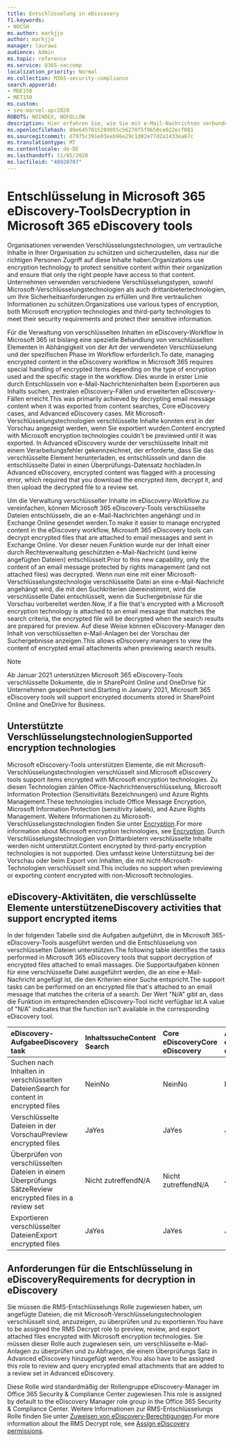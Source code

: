 ```yaml
---
title: Entschlüsselung in eDiscovery
f1.keywords:
- NOCSH
ms.author: markjjo
author: markjjo
manager: laurawi
audience: Admin
ms.topic: reference
ms.service: O365-seccomp
localization_priority: Normal
ms.collection: M365-security-compliance
search.appverid:
- MOE150
- MET150
ms.custom:
- seo-marvel-apr2020
ROBOTS: NOINDEX, NOFOLLOW
description: Hier erfahren Sie, wie Sie mit e-Mail-Nachrichten verbundene verschlüsselte Dokumente von Microsoft 365 eDiscovery-Tools verarbeiten
ms.openlocfilehash: 89e6457015289055c56278f5f8650ce022ecf081
ms.sourcegitcommit: d7975c391e03eeb96e29c1d02e77d2a1433ea67c
ms.translationtype: MT
ms.contentlocale: de-DE
ms.lasthandoff: 11/05/2020
ms.locfileid: "48920707"
---
```

# <a name="decryption-in-microsoft-365-ediscovery-tools"></a><span data-ttu-id="8a3ca-103">Entschlüsselung in Microsoft 365 eDiscovery-Tools</span><span class="sxs-lookup"><span data-stu-id="8a3ca-103">Decryption in Microsoft 365 eDiscovery tools</span></span>

<span data-ttu-id="8a3ca-104">Organisationen verwenden Verschlüsselungstechnologien, um vertrauliche Inhalte in Ihrer Organisation zu schützen und sicherzustellen, dass nur die richtigen Personen Zugriff auf diese Inhalte haben.</span><span class="sxs-lookup"><span data-stu-id="8a3ca-104">Organizations use encryption technology to protect sensitive content within their organization and ensure that only the right people have access to that content.</span></span> <span data-ttu-id="8a3ca-105">Unternehmen verwenden verschiedene Verschlüsselungstypen, sowohl Microsoft-Verschlüsselungstechnologien als auch drittanbietertechnologien, um Ihre Sicherheitsanforderungen zu erfüllen und Ihre vertraulichen Informationen zu schützen.</span><span class="sxs-lookup"><span data-stu-id="8a3ca-105">Organizations use various types of encryption, both Microsoft encryption technologies and third-party technologies to meet their security requirements and protect their sensitive information.</span></span>

<span data-ttu-id="8a3ca-106">Für die Verwaltung von verschlüsselten Inhalten im eDiscovery-Workflow in Microsoft 365 ist bislang eine spezielle Behandlung von verschlüsselten Elementen in Abhängigkeit von der Art der verwendeten Verschlüsselung und der spezifischen Phase im Workflow erforderlich.</span><span class="sxs-lookup"><span data-stu-id="8a3ca-106">To date, managing encrypted content in the eDiscovery workflow in Microsoft 365 requires special handling of encrypted items depending on the type of encryption used and the specific stage in the workflow.</span></span> <span data-ttu-id="8a3ca-107">Dies wurde in erster Linie durch Entschlüsseln von e-Mail-Nachrichteninhalten beim Exportieren aus Inhalts suchen, zentralen eDiscovery-Fällen und erweiterten eDiscovery-Fällen erreicht.</span><span class="sxs-lookup"><span data-stu-id="8a3ca-107">This was primarily achieved by decrypting email message content when it was exported from content searches, Core eDiscovery cases, and Advanced eDiscovery cases.</span></span> <span data-ttu-id="8a3ca-108">Mit Microsoft-Verschlüsselungstechnologien verschlüsselte Inhalte konnten erst in der Vorschau angezeigt werden, wenn Sie exportiert wurden.</span><span class="sxs-lookup"><span data-stu-id="8a3ca-108">Content encrypted with Microsoft encryption technologies couldn't be previewed until it was exported.</span></span> <span data-ttu-id="8a3ca-109">In Advanced eDiscovery wurde der verschlüsselte Inhalt mit einem Verarbeitungsfehler gekennzeichnet, der erforderte, dass Sie das verschlüsselte Element herunterladen, es entschlüsseln und dann die entschlüsselte Datei in einen Überprüfungs-Datensatz hochladen.</span><span class="sxs-lookup"><span data-stu-id="8a3ca-109">In Advanced eDiscovery, encrypted content was flagged with a processing error, which required that you download the encrypted item, decrypt it, and then upload the decrypted file to a review set.</span></span>

<span data-ttu-id="8a3ca-110">Um die Verwaltung verschlüsselter Inhalte im eDiscovery-Workflow zu vereinfachen, können Microsoft 365 eDiscovery-Tools verschlüsselte Dateien entschlüsseln, die an e-Mail-Nachrichten angehängt und in Exchange Online gesendet werden.</span><span class="sxs-lookup"><span data-stu-id="8a3ca-110">To make it easier to manage encrypted content in the eDiscovery workflow, Microsoft 365 eDiscovery tools can decrypt encrypted files that are attached to email messages and sent in Exchange Online.</span></span> <span data-ttu-id="8a3ca-111">Vor dieser neuen Funktion wurde nur der Inhalt einer durch Rechteverwaltung geschützten e-Mail-Nachricht (und keine angefügten Dateien) entschlüsselt.</span><span class="sxs-lookup"><span data-stu-id="8a3ca-111">Prior to this new capability, only the content of an email message protected by rights management (and not attached files) was decrypted.</span></span> <span data-ttu-id="8a3ca-112">Wenn nun eine mit einer Microsoft-Verschlüsselungstechnologie verschlüsselte Datei an eine e-Mail-Nachricht angehängt wird, die mit den Suchkriterien übereinstimmt, wird die verschlüsselte Datei entschlüsselt, wenn die Suchergebnisse für die Vorschau vorbereitet werden.</span><span class="sxs-lookup"><span data-stu-id="8a3ca-112">Now, if a file that's encrypted with a Microsoft encryption technology is attached to an email message that matches the search criteria, the encrypted file will be decrypted when the search results are prepared for preview.</span></span> <span data-ttu-id="8a3ca-113">Auf diese Weise können eDiscovery-Manager den Inhalt von verschlüsselten e-Mail-Anlagen bei der Vorschau der Suchergebnisse anzeigen.</span><span class="sxs-lookup"><span data-stu-id="8a3ca-113">This allows eDiscovery managers to view the content of encrypted email attachments when previewing search results.</span></span>

> [!NOTE]
> <span data-ttu-id="8a3ca-114">Ab Januar 2021 unterstützen Microsoft 365 eDiscovery-Tools verschlüsselte Dokumente, die in SharePoint Online und OneDrive für Unternehmen gespeichert sind.</span><span class="sxs-lookup"><span data-stu-id="8a3ca-114">Starting in January 2021, Microsoft 365 eDiscovery tools will support encrypted documents stored in SharePoint Online and OneDrive for Business.</span></span>

## <a name="supported-encryption-technologies"></a><span data-ttu-id="8a3ca-115">Unterstützte Verschlüsselungstechnologien</span><span class="sxs-lookup"><span data-stu-id="8a3ca-115">Supported encryption technologies</span></span>

<span data-ttu-id="8a3ca-116">Microsoft eDiscovery-Tools unterstützen Elemente, die mit Microsoft-Verschlüsselungstechnologien verschlüsselt sind.</span><span class="sxs-lookup"><span data-stu-id="8a3ca-116">Microsoft eDiscovery tools support items encrypted with Microsoft encryption technologies.</span></span> <span data-ttu-id="8a3ca-117">Zu diesen Technologien zählen Office-Nachrichtenverschlüsselung, Microsoft Information Protection (Sensitivitäts Bezeichnungen) und Azure Rights Management.</span><span class="sxs-lookup"><span data-stu-id="8a3ca-117">These technologies include Office Message Encryption, Microsoft Information Protection (sensitivity labels), and Azure Rights Management.</span></span> <span data-ttu-id="8a3ca-118">Weitere Informationen zu Microsoft-Verschlüsselungstechnologien finden Sie unter [Encryption](encryption.md).</span><span class="sxs-lookup"><span data-stu-id="8a3ca-118">For more information about Microsoft encryption technologies, see [Encryption](encryption.md).</span></span> <span data-ttu-id="8a3ca-119">Durch Verschlüsselungstechnologien von Drittanbietern verschlüsselte Inhalte werden nicht unterstützt.</span><span class="sxs-lookup"><span data-stu-id="8a3ca-119">Content encrypted by third-party encryption technologies is not supported.</span></span> <span data-ttu-id="8a3ca-120">Dies umfasst keine Unterstützung bei der Vorschau oder beim Export von Inhalten, die mit nicht-Microsoft-Technologien verschlüsselt sind.</span><span class="sxs-lookup"><span data-stu-id="8a3ca-120">This includes no support when previewing or exporting content encrypted with non-Microsoft technologies.</span></span>

## <a name="ediscovery-activities-that-support-encrypted-items"></a><span data-ttu-id="8a3ca-121">eDiscovery-Aktivitäten, die verschlüsselte Elemente unterstützen</span><span class="sxs-lookup"><span data-stu-id="8a3ca-121">eDiscovery activities that support encrypted items</span></span>

<span data-ttu-id="8a3ca-122">In der folgenden Tabelle sind die Aufgaben aufgeführt, die in Microsoft 365-eDiscovery-Tools ausgeführt werden und die Entschlüsselung von verschlüsselten Dateien unterstützen.</span><span class="sxs-lookup"><span data-stu-id="8a3ca-122">The following table identifies the tasks performed in Microsoft 365 eDiscovery tools that support decryption of encrypted files attached to email massages.</span></span> <span data-ttu-id="8a3ca-123">Die Supportaufgaben können für eine verschlüsselte Datei ausgeführt werden, die an eine e-Mail-Nachricht angefügt ist, die den Kriterien einer Suche entspricht.</span><span class="sxs-lookup"><span data-stu-id="8a3ca-123">The support tasks can be performed on an encrypted file that's attached to an email message that matches the criteria of a search.</span></span> <span data-ttu-id="8a3ca-124">Der Wert "N/A" gibt an, dass die Funktion im entsprechenden eDiscovery-Tool nicht verfügbar ist.</span><span class="sxs-lookup"><span data-stu-id="8a3ca-124">A value of "N/A" indicates that the function isn't available in the corresponding eDiscovery tool.</span></span>

|<span data-ttu-id="8a3ca-125">eDiscovery-Aufgabe</span><span class="sxs-lookup"><span data-stu-id="8a3ca-125">eDiscovery task</span></span>  |<span data-ttu-id="8a3ca-126">Inhaltssuche</span><span class="sxs-lookup"><span data-stu-id="8a3ca-126">Content Search</span></span>  |<span data-ttu-id="8a3ca-127">Core eDiscovery</span><span class="sxs-lookup"><span data-stu-id="8a3ca-127">Core eDiscovery</span></span>  |<span data-ttu-id="8a3ca-128">Advanced eDiscovery</span><span class="sxs-lookup"><span data-stu-id="8a3ca-128">Advanced eDiscovery</span></span>  |
|:---------|:---------|:---------|:---------|
|<span data-ttu-id="8a3ca-129">Suchen nach Inhalten in verschlüsselten Dateien</span><span class="sxs-lookup"><span data-stu-id="8a3ca-129">Search for content in encrypted files</span></span>     |<span data-ttu-id="8a3ca-130">Nein</span><span class="sxs-lookup"><span data-stu-id="8a3ca-130">No</span></span>      |<span data-ttu-id="8a3ca-131">Nein</span><span class="sxs-lookup"><span data-stu-id="8a3ca-131">No</span></span>      |<span data-ttu-id="8a3ca-132">Nein</span><span class="sxs-lookup"><span data-stu-id="8a3ca-132">No</span></span>      |
|<span data-ttu-id="8a3ca-133">Verschlüsselte Dateien in der Vorschau</span><span class="sxs-lookup"><span data-stu-id="8a3ca-133">Preview encrypted files</span></span>     |<span data-ttu-id="8a3ca-134">Ja</span><span class="sxs-lookup"><span data-stu-id="8a3ca-134">Yes</span></span>      |<span data-ttu-id="8a3ca-135">Ja</span><span class="sxs-lookup"><span data-stu-id="8a3ca-135">Yes</span></span>     |<span data-ttu-id="8a3ca-136">Ja</span><span class="sxs-lookup"><span data-stu-id="8a3ca-136">Yes</span></span>       |
|<span data-ttu-id="8a3ca-137">Überprüfen von verschlüsselten Dateien in einem Überprüfungs Sätze</span><span class="sxs-lookup"><span data-stu-id="8a3ca-137">Review encrypted files in a review set</span></span>    |<span data-ttu-id="8a3ca-138">Nicht zutreffend</span><span class="sxs-lookup"><span data-stu-id="8a3ca-138">N/A</span></span>      |<span data-ttu-id="8a3ca-139">Nicht zutreffend</span><span class="sxs-lookup"><span data-stu-id="8a3ca-139">N/A</span></span>        | <span data-ttu-id="8a3ca-140">Ja</span><span class="sxs-lookup"><span data-stu-id="8a3ca-140">Yes</span></span>        |
|<span data-ttu-id="8a3ca-141">Exportieren verschlüsselter Dateien</span><span class="sxs-lookup"><span data-stu-id="8a3ca-141">Export encrypted files</span></span>    |<span data-ttu-id="8a3ca-142">Ja</span><span class="sxs-lookup"><span data-stu-id="8a3ca-142">Yes</span></span>       |<span data-ttu-id="8a3ca-143">Ja</span><span class="sxs-lookup"><span data-stu-id="8a3ca-143">Yes</span></span>  |<span data-ttu-id="8a3ca-144">Ja</span><span class="sxs-lookup"><span data-stu-id="8a3ca-144">Yes</span></span>    |

## <a name="requirements-for-decryption-in-ediscovery"></a><span data-ttu-id="8a3ca-145">Anforderungen für die Entschlüsselung in eDiscovery</span><span class="sxs-lookup"><span data-stu-id="8a3ca-145">Requirements for decryption in eDiscovery</span></span>

<span data-ttu-id="8a3ca-146">Sie müssen die RMS-Entschlüsselungs Rolle zugewiesen haben, um angefügte Dateien, die mit Microsoft-Verschlüsselungstechnologien verschlüsselt sind, anzuzeigen, zu überprüfen und zu exportieren.</span><span class="sxs-lookup"><span data-stu-id="8a3ca-146">You have to be assigned the RMS Decrypt role to preview, review, and export attached files encrypted with Microsoft encryption technologies.</span></span> <span data-ttu-id="8a3ca-147">Sie müssen dieser Rolle auch zugewiesen sein, um verschlüsselte e-Mail-Anlagen zu überprüfen und zu Abfragen, die einem Überprüfungs Satz in Advanced eDiscovery hinzugefügt werden.</span><span class="sxs-lookup"><span data-stu-id="8a3ca-147">You also have to be assigned this role to review and query encrypted email attachments that are added to a review set in Advanced eDiscovery.</span></span>

<span data-ttu-id="8a3ca-148">Diese Rolle wird standardmäßig der Rollengruppe eDiscovery-Manager im Office 365 Security & Compliance Center zugewiesen.</span><span class="sxs-lookup"><span data-stu-id="8a3ca-148">This role is assigned by default to the eDiscovery Manager role group in the Office 365 Security & Compliance Center.</span></span> <span data-ttu-id="8a3ca-149">Weitere Informationen zur RMS-Entschlüsselungs Rolle finden Sie unter [Zuweisen von eDiscovery-Berechtigungen](assign-ediscovery-permissions.md#rms-decrypt).</span><span class="sxs-lookup"><span data-stu-id="8a3ca-149">For more information about the RMS Decrypt role, see [Assign eDiscovery permissions](assign-ediscovery-permissions.md#rms-decrypt).</span></span>
